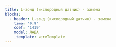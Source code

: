 ```yaml
---
title: L-зонд (кислородный датчик) - замена
blocks:
  - header: L-зонд (кислородный датчик) - замена
    time: '0,8'
    coef: '1419'
    model: ЛАДА
    _template: servTemplate
---
```

        